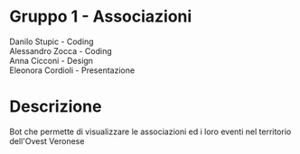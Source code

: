 # Gruppo 1 - Associazioni
Danilo Stupic - Coding <br>
Alessandro Zocca - Coding <br>
Anna Cicconi - Design <br>
Eleonora Cordioli - Presentazione <br>

# Descrizione
Bot che permette di visualizzare le associazioni ed i loro eventi nel territorio dell'Ovest Veronese
